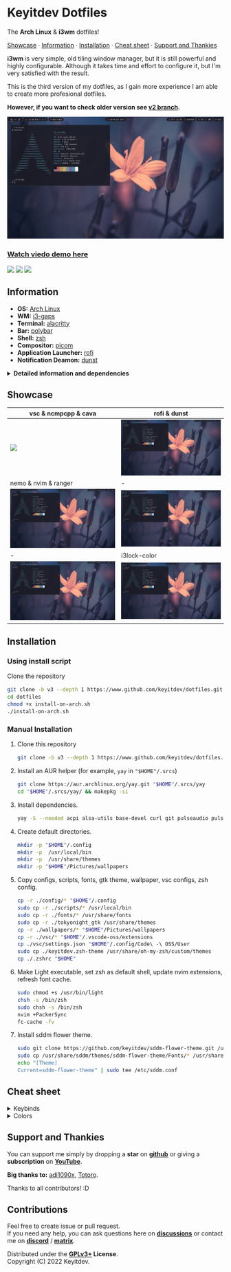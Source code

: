 # Keyitdev Dotfiles  

The **Arch Linux** & **i3wm** dotfiles! 

[Showcase](#showcase) ·
[Information](#information) ·
[Installation](#installation) ·
[Cheat sheet](#cheat-sheet) ·
[Support and Thankies](#support-and-thankies)

**i3wm** is very simple, old tiling window manager, but it is still powerful and highly configurable. Although it takes time and effort to configure it, but I'm very satisfied with the result.

This is the third version of my dotfiles, as I gain more experience I am able to create more profesional dotfiles.

**However, if you want to check older version see [v2 branch](https://github.com/Keyitdev/dotfiles/tree/v2).**

![](https://github.com/Keyitdev/screenshots/blob/master/dotfiles/v3/screenshots/1.png)

### [Watch viedo demo here]()

[![](https://img.shields.io/github/stars/keyitdev/dotfiles?color=dd864a&labelColor=1b1b25&style=for-the-badge)](https://github.com/Keyitdev/dotfiles/stargazers)
[![](https://img.shields.io/github/forks/keyitdev/dotfiles?color=bf616a&labelColor=1b1b25&style=for-the-badge)](https://github.com/Keyitdev/dotfiles/network/members)
[![](https://img.shields.io/github/license/keyitdev/dotfiles?color=999f63&labelColor=1b1b25&style=for-the-badge)](https://www.gnu.org/licenses/gpl-3.0.html)
## Information

- **OS:** [Arch Linux](https://archlinux.org)
- **WM:** [i3-gaps](https://github.com/Airblader/i3)
- **Terminal:** [alacritty](https://github.com/alacritty/alacritty)
- **Bar:** [polybar](https://github.com/polybar/polybar)
- **Shell:** [zsh](https://www.zsh.org/)
- **Compositor:** [picom](https://github.com/yshui/picom)
- **Application Launcher:** [rofi](https://github.com/davatorium/rofi)
- **Notification Deamon:** [dunst](https://github.com/dunst-project/dunst)

<details>
<summary><b>
Detailed information and dependencies
</b></summary>

### Info

**Music Player:** [mpd](https://github.com/MusicPlayerDaemon/MPD) & [ncmpcpp](https://github.com/ncmpcpp/ncmpcpp)    
**Editor:** [neovim](https://github.com/neovim/neovim) / [vscode](https://github.com/microsoft/vscode)    
**Lockscreen:** [i3lock-color](https://github.com/Raymo111/i3lock-color)    
**Display Manager:** [sddm](https://github.com/sddm/sddm)    
**File manager:** [ranger](https://github.com/ranger/ranger) / [nemo](https://github.com/linuxmint/nemo)    
**Pdf reader:** [zathura](https://github.com/pwmt/zathura)    
**Monitor of Resources:** [btop](https://github.com/aristocratos/btop)    

### Used themes

**Shell Framework:** [Oh-My-Zsh](https://github.com/ohmyzsh/ohmyzsh)    
**Vscode Theme:** [One dark pro](https://marketplace.visualstudio.com/items?itemName=zhuangtongfa.Material-theme)    
**Neovim Theme:** [AstroNvim](https://github.com/kabinspace/AstroVim)    
**Icons:** [Papirus dark](https://github.com/PapirusDevelopmentTeam/papirus-icon-theme)    
**GTK Theme:** [Tokyo night](https://github.com/Fausto-Korpsvart/Tokyo-Night-GTK-Theme)    
**Display Manager Theme:** [Sddm-flower-theme](https://github.com/Keyitdev/sddm-flower-theme)    
	
### Fonts
	
**Icons:** [Feather](https://github.com/AT-UI/feather-font/blob/master/src/fonts/feather.ttf)    
**Interface Font:** [Open sans](https://fonts.google.com/specimen/Open+Sans#standard-styles)    
**Monospace Font:** [Roboto mono](https://fonts.google.com/specimen/Roboto+Mono#standard-styles)    
**Polybar Font:** [Iosevka nerd font](https://github.com/ryanoasis/nerd-fonts/tree/master/patched-fonts/Iosevka)

### Dependencies

**Base:** acpi alsa-utils base-devel curl git pulseaudio pulseaudio-alsa xorg xorg-xinit 

**Required:** alacritty btop code dunst feh ffcast firefox i3-gaps i3lock-color i3-resurrect libnotify light mpc mpd ncmpcpp nemo neofetch neovim oh-my-zsh-git pacman-contrib papirus-icon-theme picom polybar ranger rofi scrot slop xclip zathura zathura-pdf-mupdf zsh

**Sddm:** qt5-graphicaleffects qt5-quickcontrols2 qt5-svg sddm

**Emoji:** fonts: noto-fonts noto-fonts-cjk noto-fonts-emoji noto-fonts-extra

</details>

## Showcase

|vsc & ncmpcpp & cava|rofi & dunst|
|-|-|
|![](https://github.com/Keyitdev/screenshots/blob/master/dotfiles/v23/screenshots/1.png)|![](https://github.com/Keyitdev/screenshots/blob/master/dotfiles/v3/screenshots/1.png)|
|nemo & nvim & ranger|-|
|![](https://github.com/Keyitdev/screenshots/blob/master/dotfiles/v3/screenshots/1.png)|![](https://github.com/Keyitdev/screenshots/blob/master/dotfiles/v3/screenshots/1.png)|
|-|i3lock-color|
|![](https://github.com/Keyitdev/screenshots/blob/master/dotfiles/v3/screenshots/1.png)|![](https://github.com/Keyitdev/screenshots/blob/master/dotfiles/v3/screenshots/1.png)|

## Installation

### Using install script 

Clone the repository
```sh
git clone -b v3 --depth 1 https://www.github.com/keyitdev/dotfiles.git
cd dotfiles
chmod +x install-on-arch.sh
./install-on-arch.sh
```

### Manual Installation

1. Clone this repository
    ```sh
    git clone -b v3 --depth 1 https://www.github.com/keyitdev/dotfiles.git
    ```

2. Install an AUR helper (for example, `yay` in `"$HOME"/.srcs`)
    ```sh
    git clone https://aur.archlinux.org/yay.git "$HOME"/.srcs/yay
	cd "$HOME"/.srcs/yay/ && makepkg -si
    ```

3. Install dependencies.
    ```sh
    yay -S --needed acpi alsa-utils base-devel curl git pulseaudio pulseaudio-alsa xorg xorg-xinit alacritty btop code dunst feh ffcast firefox i3-gaps i3lock-color i3-resurrect libnotify light mpc mpd ncmpcpp nemo neofetch neovim oh-my-zsh-git pacman-contrib papirus-icon-theme picom polybar ranger rofi scrot slop xclip zathura zathura-pdf-mupdf zsh   
    ```

4. Create default directories.
    ```sh
    mkdir -p "$HOME"/.config
    mkdir -p  /usr/local/bin
    mkdir -p  /usr/share/themes
    mkdir -p "$HOME"/Pictures/wallpapers
    ```

5. Copy configs, scripts, fonts, gtk theme, wallpaper, vsc configs, zsh config.
    ```sh
    cp -r ./config/* "$HOME"/.config
    sudo cp -r ./scripts/* /usr/local/bin
    sudo cp -r ./fonts/* /usr/share/fonts
    sudo cp -r ./tokyonight_gtk /usr/share/themes
    cp -r ./wallpapers/* "$HOME"/Pictures/wallpapers
    cp -r ./vsc/* "$HOME"/.vscode-oss/extensions
    cp ./vsc/settings.json "$HOME"/.config/Code\ -\ OSS/User
    sudo cp ./keyitdev.zsh-theme /usr/share/oh-my-zsh/custom/themes
    cp ./.zshrc "$HOME"
    ```

6. Make Light executable, set zsh as default shell, update nvim extensions, refresh font cache.
    ```sh
    sudo chmod +s /usr/bin/light
    chsh -s /bin/zsh
    sudo chsh -s /bin/zsh
    nvim +PackerSync
    fc-cache -fv
    ```

8. Install sddm flower theme.
    ```sh
    sudo git clone https://github.com/keyitdev/sddm-flower-theme.git /usr/share/sddm/themes/sddm-flower-theme
    sudo cp /usr/share/sddm/themes/sddm-flower-theme/Fonts/* /usr/share/fonts/
    echo "[Theme]
    Current=sddm-flower-theme" | sudo tee /etc/sddm.conf
    ```

## Cheat sheet


<details>
<summary>Keybinds</summary>

These are the basic keybinds. Read through the [i3](./config/i3/config) config for more keybinds.

|        Keybind         |                 Function                 |
| ---------------------- | ---------------------------------------- |
| `Win + Enter`          | Launch terminal (alacritty)              |
| `Win + Shift + Q`      | Close window                             |
| `Win + Q`              | Stacking layout                          |
| `Win + W`              | Tabbed layout                            |
| `Win + E`              | Default layout                           |
| `Win + R`              | Resize mode                              |
| `Win + T`              | Restore layout                           |
| `Win + Y`              | Save layout                              |
| `Win + A`              | Rofi open windows menu                   |
| `Win + S`              | Rofi full menu                           |
| `Win + D`              | Rofi menu                                |
| `Win + Z`              | Rofi bookmarks                           |
| `Win + X`              | Rofi powermenu                           |
| `Win + C`              | Rofi screenshot script                   |
| `Win + G`              | Gaps settings                            |
| `Win + V`              | Set vertical orientation                 |
| `Win + H`              | Set horizontal orientation               |
| `Win + I`              | Lock screen                              |
| `Win + O`              | Show polybar                             |
| `Win + P`              | Hide polybar                             |
| `Win + B`              | Move workspace to another monitor        |
| `Win + N`              | Dual monitor mode                        |
| `Win + M`              | Single monitor mode                      |
| `Win + arrows (jkl;)`  | Resizing, moving windows                 |
| `Win + Shift + E`      | Exit i3                                  |
| `Win + Shift + R`      | Restart i3                               |

Note: `Win` refers to the `Super/Mod` key.

</details>

<details>
<summary>Colors</summary>

|        Color           |                 Hex code                 |
| ---------------------- | ---------------------------------------- |
|  background            | #1b1b25                                  |
|  background 2          | #282A36                                  |
|  background 3          | #16161e                                  |
|  border                | #343746                                  |
|  foreground            | #dedede                                  |
|  white                 | #eeffff                                  |
|  black                 | #15121c                                  |
|  red                   | #cb5760                                  |
|  green                 | #999f63                                  |
|  yellow                | #d4a067                                  |
|  blue                  | #6c90a8                                  |
|  purple                | #776690                                  |
|  cyan                  | #528a9b                                  |
|  pink                  | #ffa8c5                                  |
|  orange                | #c87c3e                                  |

</details>

## Support and Thankies

You can support me simply by dropping a **star** on **[github]()** or giving a **subscription** on **[YouTube]()**.

<!-- If you enjoyed it and would like to show your appreciation, you can **tip** using **[kofi]()** or **[paypal]()**. -->

**Big thanks to:**
[adi1090x](https://github.com/adi1090x),
[Totoro](https://github.com/totoro-ghost).

Thanks to all contributors! :D

## Contributions

Feel free to create issue or pull request.    
If you need any help, you can ask questions here on **[discussions](https://github.com/Keyitdev/dotfiles/discussions/categories/q-a)** or contact me on **[discord]()** / **[matrix]()**.

Distributed under the **[GPLv3+](https://www.gnu.org/licenses/gpl-3.0.html) License**.    
Copyright (C) 2022 Keyitdev.